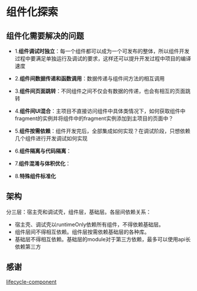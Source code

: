 # 组件化探索
## 组件化需要解决的问题
* 1.**组件调试时独立**：每一个组件都可以成为一个可发布的整体，所以组件开发过程中要满足单独运行及调试的要求，这样还可以提升开发过程中项目的编译速度

* 2.**组件间数据传递和函数调用**：数据传递与组件间方法的相互调用

* 3.**组件间页面跳转**：不同组件之间不仅会有数据的传递，也会有相互的页面跳转

* 4.**组件间UI混合**：主项目不直接访问组件中具体类情况下，如何获取组件中fragment的实例并将组件中的fragment实例添加到主项目的页面中？

* 5.**组件按需依赖**：组件开发完后，全部集成如何实现？在调试阶段，只想依赖几个组件进行开发调试如何实现

* 6.**组件隔离与代码隔离**：

* 7.**组件混淆与体积优化**：

* 8.**特殊组件标准化**

## 架构
分三层：宿主壳和调试壳，组件层，基础层。各层间依赖关系：
* 宿主壳、调试壳以runtimeOnly依赖所有组件，不得依赖基础层。
* 组件层间不得相互依赖。组件层按需依赖基础层的各种库。
* 基础层不得相互依赖。基础层的module对于第三方依赖，最多可以使用api长依赖第三方









## 感谢
[lifecycle-component](https://github.com/LinXueyuanStdio/lifecycle-component)














